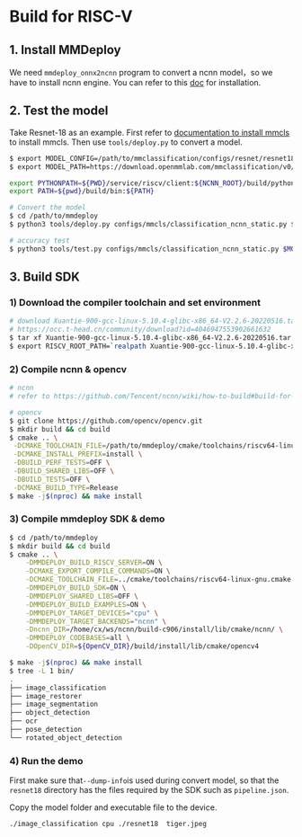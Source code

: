 # Build for RISC-V

## 1. Install MMDeploy

We need `mmdeploy_onnx2ncnn` program to convert a ncnn model，so we have to install ncnn engine. You can refer to this [doc](./linux-x86_64.md) for installation.

## 2. Test the model

Take Resnet-18 as an example. First refer to [documentation to install mmcls](https://github.com/open-mmlab/mmclassification) to install mmcls. Then use `tools/deploy.py` to convert a model.

```bash
$ export MODEL_CONFIG=/path/to/mmclassification/configs/resnet/resnet18_8xb16_cifar10.py
$ export MODEL_PATH=https://download.openmmlab.com/mmclassification/v0/resnet/resnet18_b16x8_cifar10_20210528-bd6371c8.pth

export PYTHONPATH=${PWD}/service/riscv/client:${NCNN_ROOT}/build/python/ncnn:${PYTHONPATH}
export PATH=${pwd}/build/bin:${PATH}

# Convert the model
$ cd /path/to/mmdeploy
$ python3 tools/deploy.py configs/mmcls/classification_ncnn_static.py $MODEL_CONFIG  $MODEL_PATH   /path/to/test.png --work-dir resnet18 --device cpu --dump-info

# accuracy test
$ python3 tools/test.py configs/mmcls/classification_ncnn_static.py $MODEL_CONFIG --model reset18/end2end.param resnet18/end2end.bin --metrics accuracy precision f1_score recall
```

## 3. Build SDK

### 1) Download the compiler toolchain and set environment

```bash
# download Xuantie-900-gcc-linux-5.10.4-glibc-x86_64-V2.2.6-20220516.tar.gz
# https://occ.t-head.cn/community/download?id=4046947553902661632
$ tar xf Xuantie-900-gcc-linux-5.10.4-glibc-x86_64-V2.2.6-20220516.tar.gz
$ export RISCV_ROOT_PATH=`realpath Xuantie-900-gcc-linux-5.10.4-glibc-x86_64-V2.2.6`
```

### 2) Compile ncnn & opencv

```bash
# ncnn
# refer to https://github.com/Tencent/ncnn/wiki/how-to-build#build-for-allwinner-d1

# opencv
$ git clone https://github.com/opencv/opencv.git
$ mkdir build && cd build
$ cmake .. \
 -DCMAKE_TOOLCHAIN_FILE=/path/to/mmdeploy/cmake/toolchains/riscv64-linux-gnu.cmake \
 -DCMAKE_INSTALL_PREFIX=install \
 -DBUILD_PERF_TESTS=OFF \
 -DBUILD_SHARED_LIBS=OFF \
 -DBUILD_TESTS=OFF \
 -DCMAKE_BUILD_TYPE=Release
$ make -j$(nproc) && make install
```

### 3) Compile mmdeploy SDK & demo

```bash
$ cd /path/to/mmdeploy
$ mkdir build && cd build
$ cmake .. \
    -DMMDEPLOY_BUILD_RISCV_SERVER=ON \
    -DCMAKE_EXPORT_COMPILE_COMMANDS=ON \
    -DCMAKE_TOOLCHAIN_FILE=../cmake/toolchains/riscv64-linux-gnu.cmake \
    -DMMDEPLOY_BUILD_SDK=ON \
    -DMMDEPLOY_SHARED_LIBS=OFF \
    -DMMDEPLOY_BUILD_EXAMPLES=ON \
    -DMMDEPLOY_TARGET_DEVICES="cpu" \
    -DMMDEPLOY_TARGET_BACKENDS="ncnn" \
    -Dncnn_DIR=/home/cx/ws/ncnn/build-c906/install/lib/cmake/ncnn/ \
    -DMMDEPLOY_CODEBASES=all \
    -DOpenCV_DIR=${OpenCV_DIR}/build/install/lib/cmake/opencv4

$ make -j$(nproc) && make install
$ tree -L 1 bin/
.
├── image_classification
├── image_restorer
├── image_segmentation
├── object_detection
├── ocr
├── pose_detection
└── rotated_object_detection
```

### 4) Run the demo

First make sure that`--dump-info`is used during convert model, so that the `resnet18` directory has the files required by the SDK such as `pipeline.json`.

Copy the model folder and executable file to the device.

```bash
./image_classification cpu ./resnet18  tiger.jpeg
```
